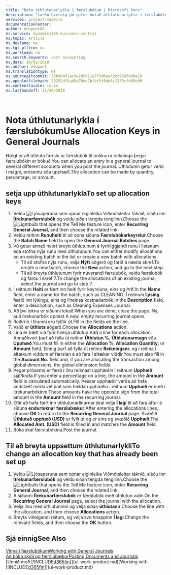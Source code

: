 ```yaml
---
title: "Nota úthlutunarlykla í færslubókum | Microsoft Docs"
description: "Lærðu hvernig þú getur notað úthlutunarlykla í færslubókum."
services: project-madeira
documentationcenter: 
author: edupont04
ms.service: dynamics365-business-central
ms.topic: article
ms.devlang: na
ms.tgt_pltfrm: na
ms.workload: na
ms.search.keywords: cost accounting
ms.date: 10/01/2018
ms.author: edupont
ms.translationtype: HT
ms.sourcegitcommit: 33b900f1ac9e295921e7f3d6ea72cc93939d8a1b
ms.openlocfilehash: 29252df5a45d76de7bfbf5f6dd4c1235cfd65e90
ms.contentlocale: is-is
ms.lasthandoff: 11/26/2018

---
```

# <a name="use-allocation-keys-in-general-journals"></a><span data-ttu-id="becb4-103">Nota úthlutunarlykla í færslubókum</span><span class="sxs-lookup"><span data-stu-id="becb4-103">Use Allocation Keys in General Journals</span></span>
<span data-ttu-id="becb4-104">Hægt er að úthluta færslu úr færslubók til nokkurra reikninga þegar færslubókin er bókuð.</span><span class="sxs-lookup"><span data-stu-id="becb4-104">You can allocate an entry in a general journal to several different accounts when you post the journal.</span></span> <span data-ttu-id="becb4-105">Úthlutunin getur verið í magni, prósentu eða upphæð.</span><span class="sxs-lookup"><span data-stu-id="becb4-105">The allocation can be made by quantity, percentage, or amount.</span></span>

## <a name="to-set-up-allocation-keys"></a><span data-ttu-id="becb4-106">setja upp úthlutunarlykla</span><span class="sxs-lookup"><span data-stu-id="becb4-106">To set up allocation keys</span></span>
1. <span data-ttu-id="becb4-107">Veldu ![Ljósaperuna sem opnar eiginleika Viðmótsleitar](media/ui-search/search_small.png "Segðu mér hvað þú vilt gera") táknið, sláðu inn **Ítrekunarfærslubók** og veldu síðan tengda tengilinn.</span><span class="sxs-lookup"><span data-stu-id="becb4-107">Choose the ![Lightbulb that opens the Tell Me feature](media/ui-search/search_small.png "Tell me what you want to do") icon, enter **Recurring General Journal**, and then choose the related link.</span></span>
2. <span data-ttu-id="becb4-108">Veldu reitinn **Runuheiti** til að opna síðuna **Færslubókarkeyrslur**.</span><span class="sxs-lookup"><span data-stu-id="becb4-108">Choose the **Batch Name** field to open the **General Journal Batches** page.</span></span>
3. <span data-ttu-id="becb4-109">Þú getur annað hvort breytt úthlutunum á fyrirliggjandi runu í listanum eða stofna nýja runu með úthlutunum.</span><span class="sxs-lookup"><span data-stu-id="becb4-109">You can either modify allocations on an existing batch in the list or create a new batch with allocations.</span></span>
   * <span data-ttu-id="becb4-110">Til að stofna nýja runu, velja **Nýtt** aðgerð og farið á næsta skref.</span><span class="sxs-lookup"><span data-stu-id="becb4-110">To create a new batch, choose the **New** action, and go to the next step.</span></span>
   * <span data-ttu-id="becb4-111">Til að breyta úthlutunum fyrir núverandi færslubók, veldu færslubók og farðu í skref 7.</span><span class="sxs-lookup"><span data-stu-id="becb4-111">To change the allocations of an existing journal, select the journal and go to step 7.</span></span>    
4. <span data-ttu-id="becb4-112">Í reitnum **Heiti** er fært inn heiti fyrir keyrsluna, eins og Þrif.</span><span class="sxs-lookup"><span data-stu-id="becb4-112">In the **Name** field, enter a name for the batch, such as CLEANING.</span></span> <span data-ttu-id="becb4-113">Í reitnum **Lýsing** færið inn lýsingu, eins og Hreinsa kostnaðarbók.</span><span class="sxs-lookup"><span data-stu-id="becb4-113">In the **Description** field, enter a description, such as Cleaning Expenses Journal.</span></span>
5. <span data-ttu-id="becb4-114">Að því loknu er síðunni lokað.</span><span class="sxs-lookup"><span data-stu-id="becb4-114">When you are done, close the page.</span></span> <span data-ttu-id="becb4-115">Ný, auð ítrekunarbók opnast.</span><span class="sxs-lookup"><span data-stu-id="becb4-115">A new, empty recurring journal opens.</span></span>
6. <span data-ttu-id="becb4-116">Reitirnir í línunni eru fylltir út.</span><span class="sxs-lookup"><span data-stu-id="becb4-116">Fill in the fields on the line.</span></span>
7. <span data-ttu-id="becb4-117">Valið er **úthluta** aðgerð.</span><span class="sxs-lookup"><span data-stu-id="becb4-117">Choose the **Allocations** action.</span></span>
8. <span data-ttu-id="becb4-118">Lína er bætt við fyrir hverja úthlutun.</span><span class="sxs-lookup"><span data-stu-id="becb4-118">Add a line for each allocation.</span></span> <span data-ttu-id="becb4-119">Annaðhvort þarf að fylla út reitinn **Úthlutun %**, **Úthlutunarmagn** eða **Upphæð**.</span><span class="sxs-lookup"><span data-stu-id="becb4-119">You must fill in either the **Allocation %**, **Allocation Quantity**, or **Amount** field.</span></span> <span data-ttu-id="becb4-120">Einnig þarf að fylla út reitinn **Reikningsnr.** og í reitina í altækum víddum ef færslan á að fara í altækar víddir.</span><span class="sxs-lookup"><span data-stu-id="becb4-120">You must also fill in the **Account No.** field and, if you are allocating the transaction among global dimensions, the global dimension fields.</span></span>
9. <span data-ttu-id="becb4-121">Þegar prósenta er færð í línu reiknast upphæðin í reitnum **Upphæð** sjálfkrafa.</span><span class="sxs-lookup"><span data-stu-id="becb4-121">If you enter a percentage on a line, the amount in the **Amount** field is calculated automatically.</span></span> <span data-ttu-id="becb4-122">Þessar upphæðir verða að hafa andstætt merki við það sem heildarupphæðin í reitnum **Upphæð** er með í ítrekunarbókinni.</span><span class="sxs-lookup"><span data-stu-id="becb4-122">These amounts have the opposite sign from the total amount in the **Amount** field in the recurring journal.</span></span>
10. <span data-ttu-id="becb4-123">Eftir að hafa fært inn úthlutunarlínurnar skal velja **Í lagi** til að fara aftur á síðuna **endurteknar færslubækur**.</span><span class="sxs-lookup"><span data-stu-id="becb4-123">After entering the allocations lines, choose **OK** to return to the **Recurring General Journal** page.</span></span> <span data-ttu-id="becb4-124">Svæðið **Úthlutuð upphæð (USD)** er fyllt út og er eins og svæðið **Upphæð**.</span><span class="sxs-lookup"><span data-stu-id="becb4-124">The **Allocated Amt. (USD)** field is filled in and matches the **Amount** field.</span></span>
11. <span data-ttu-id="becb4-125">Bóka skal færslubókina.</span><span class="sxs-lookup"><span data-stu-id="becb4-125">Post the journal.</span></span>

## <a name="to-change-an-allocation-key-that-has-already-been-set-up"></a><span data-ttu-id="becb4-126">Til að breyta uppsettum úthlutunarlykli</span><span class="sxs-lookup"><span data-stu-id="becb4-126">To change an allocation key that has already been set up</span></span>
1. <span data-ttu-id="becb4-127">Veldu ![Ljósaperuna sem opnar eiginleika Viðmótsleitar](media/ui-search/search_small.png "Segðu mér hvað þú vilt gera") táknið, sláðu inn **Ítrekunarfærslubók** og veldu síðan tengda tengilinn.</span><span class="sxs-lookup"><span data-stu-id="becb4-127">Choose the ![Lightbulb that opens the Tell Me feature](media/ui-search/search_small.png "Tell me what you want to do") icon, enter **Recurring General Journal**, and then choose the related link.</span></span>
2. <span data-ttu-id="becb4-128">Á síðunni **Ítrekunarfærslubók** er færslubók með úthlutun valin.</span><span class="sxs-lookup"><span data-stu-id="becb4-128">On the **Recurring General Journal** page, select the journal with the allocation.</span></span>
3. <span data-ttu-id="becb4-129">Velja línu með úthlutuninni og velja síðan **úthlutanir**.</span><span class="sxs-lookup"><span data-stu-id="becb4-129">Choose the line with the allocation, and then choose **Allocations** action.</span></span>
4. <span data-ttu-id="becb4-130">Breyta viðeigandi reitum, og velja svo hnappinn **Í lagi**.</span><span class="sxs-lookup"><span data-stu-id="becb4-130">Change the relevant fields, and then choose the **OK** button.</span></span>

## <a name="see-also"></a><span data-ttu-id="becb4-131">Sjá einnig</span><span class="sxs-lookup"><span data-stu-id="becb4-131">See Also</span></span>
[<span data-ttu-id="becb4-132">Vinna í færslubókum</span><span class="sxs-lookup"><span data-stu-id="becb4-132">Working with General Journals</span></span>](ui-work-general-journals.md)  
[<span data-ttu-id="becb4-133">Að bóka skjöl og færslubækur</span><span class="sxs-lookup"><span data-stu-id="becb4-133">Posting Documents and Journals</span></span>](ui-post-documents-journals.md)  
<span data-ttu-id="becb4-134">[Unnið með [!INCLUDE[d365fin](includes/d365fin_md.md)]](ui-work-product.md)</span><span class="sxs-lookup"><span data-stu-id="becb4-134">[Working with [!INCLUDE[d365fin](includes/d365fin_md.md)]](ui-work-product.md)</span></span>

